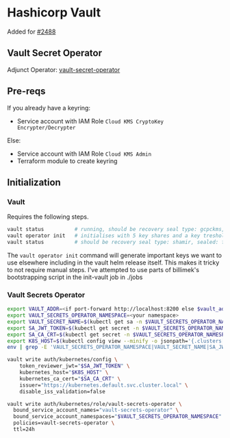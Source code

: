 # Hashicorp Vault

Added for [#2488](https://github.com/h3mmy/bloopySphere/issues/2488)

## Vault Secret Operator

Adjunct Operator: [vault-secret-operator](https://github.com/ricoberger/vault-secrets-operator)

## Pre-reqs

If you already have a keyring:

- Service account with IAM Role `Cloud KMS CryptoKey Encrypter/Decrypter`

Else:

- Service account with IAM Role `Cloud KMS Admin`
- Terraform module to create keyring

## Initialization

### Vault

Requires the following steps.

```bash
vault status          # running, should be recovery seal type: gcpckms, sealed: true)
vault operator init   # initialises with 5 key shares and a key treshold of 3. distribute carefully.
vault status          # should be recovery seal type: shamir, sealed: false
```

The `vault operator init` command will generate important keys we want to use elsewhere including in the vault helm release itself. This makes it tricky to not require manual steps. I've attempted to use parts of billimek's bootstrapping script in the init-vault job in ./jobs

### Vault Secrets Operator

```sh
export VAULT_ADDR=<if port-forward http://localhost:8200 else $vault_addr>
export VAULT_SECRETS_OPERATOR_NAMESPACE=<your namespace>
export VAULT_SECRET_NAME=$(kubectl get sa -n $VAULT_SECRETS_OPERATOR_NAMESPACE vault-secrets-operator -o jsonpath="{.secrets[*]['name']}")
export SA_JWT_TOKEN=$(kubectl get secret -n $VAULT_SECRETS_OPERATOR_NAMESPACE $VAULT_SECRET_NAME -o jsonpath="{.data.token}" | base64 --decode; echo)
export SA_CA_CRT=$(kubectl get secret -n $VAULT_SECRETS_OPERATOR_NAMESPACE $VAULT_SECRET_NAME -o jsonpath="{.data['ca\.crt']}" | base64 --decode; echo)
export K8S_HOST=$(kubectl config view --minify -o jsonpath='{.clusters[0].cluster.server}')
env | grep -E 'VAULT_SECRETS_OPERATOR_NAMESPACE|VAULT_SECRET_NAME|SA_JWT_TOKEN|SA_CA_CRT|K8S_HOST'

vault write auth/kubernetes/config \
    token_reviewer_jwt="$SA_JWT_TOKEN" \
    kubernetes_host="$K8S_HOST" \
    kubernetes_ca_cert="$SA_CA_CRT" \
    issuer="https://kubernetes.default.svc.cluster.local" \
    disable_iss_validation=false

vault write auth/kubernetes/role/vault-secrets-operator \
  bound_service_account_names="vault-secrets-operator" \
  bound_service_account_namespaces="$VAULT_SECRETS_OPERATOR_NAMESPACE" \
  policies=vault-secrets-operator \
  ttl=24h
```
